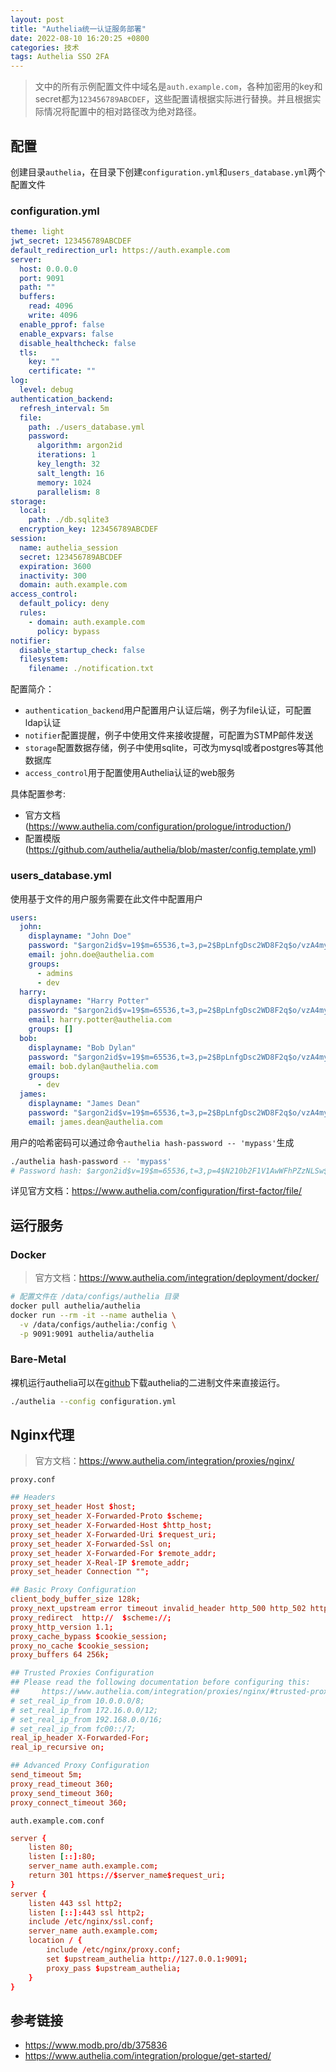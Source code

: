 ```yaml
---
layout: post
title: "Authelia统一认证服务部署"
date: 2022-08-10 16:20:25 +0800
categories: 技术
tags: Authelia SSO 2FA
---
```


> 文中的所有示例配置文件中域名是`auth.example.com`，各种加密用的key和secret都为`123456789ABCDEF`，这些配置请根据实际进行替换。并且根据实际情况将配置中的相对路径改为绝对路径。

## 配置

创建目录`authelia`，在目录下创建`configuration.yml`和`users_database.yml`两个配置文件

### configuration.yml

```yaml
theme: light
jwt_secret: 123456789ABCDEF
default_redirection_url: https://auth.example.com
server:
  host: 0.0.0.0
  port: 9091
  path: ""
  buffers:
    read: 4096
    write: 4096
  enable_pprof: false
  enable_expvars: false
  disable_healthcheck: false
  tls:
    key: ""
    certificate: ""
log:
  level: debug
authentication_backend:
  refresh_interval: 5m
  file:
    path: ./users_database.yml
    password:
      algorithm: argon2id
      iterations: 1
      key_length: 32
      salt_length: 16
      memory: 1024
      parallelism: 8
storage:
  local:
    path: ./db.sqlite3
  encryption_key: 123456789ABCDEF
session:
  name: authelia_session
  secret: 123456789ABCDEF
  expiration: 3600
  inactivity: 300
  domain: auth.example.com
access_control:
  default_policy: deny
  rules:
    - domain: auth.example.com
      policy: bypass
notifier:
  disable_startup_check: false
  filesystem:
    filename: ./notification.txt
```

配置简介：

* `authentication_backend`用户配置用户认证后端，例子为file认证，可配置ldap认证
* `notifier`配置提醒，例子中使用文件来接收提醒，可配置为STMP邮件发送
* `storage`配置数据存储，例子中使用sqlite，可改为mysql或者postgres等其他数据库
* `access_control`用于配置使用Authelia认证的web服务

具体配置参考:

* 官方文档(https://www.authelia.com/configuration/prologue/introduction/)
* 配置模版(https://github.com/authelia/authelia/blob/master/config.template.yml)

### users_database.yml

使用基于文件的用户服务需要在此文件中配置用户

```yaml
users:
  john:
    displayname: "John Doe"
    password: "$argon2id$v=19$m=65536,t=3,p=2$BpLnfgDsc2WD8F2q$o/vzA4myCqZZ36bUGsDY//8mKUYNZZaR0t4MFFSs+iM"
    email: john.doe@authelia.com
    groups:
      - admins
      - dev
  harry:
    displayname: "Harry Potter"
    password: "$argon2id$v=19$m=65536,t=3,p=2$BpLnfgDsc2WD8F2q$o/vzA4myCqZZ36bUGsDY//8mKUYNZZaR0t4MFFSs+iM"
    email: harry.potter@authelia.com
    groups: []
  bob:
    displayname: "Bob Dylan"
    password: "$argon2id$v=19$m=65536,t=3,p=2$BpLnfgDsc2WD8F2q$o/vzA4myCqZZ36bUGsDY//8mKUYNZZaR0t4MFFSs+iM"
    email: bob.dylan@authelia.com
    groups:
      - dev
  james:
    displayname: "James Dean"
    password: "$argon2id$v=19$m=65536,t=3,p=2$BpLnfgDsc2WD8F2q$o/vzA4myCqZZ36bUGsDY//8mKUYNZZaR0t4MFFSs+iM"
    email: james.dean@authelia.com
```

用户的哈希密码可以通过命令`authelia hash-password -- 'mypass'`生成

```bash
./authelia hash-password -- 'mypass'
# Password hash: $argon2id$v=19$m=65536,t=3,p=4$N210b2F1V1AwWFhPZzNLSw$2fD9Y6EOomWyoLPlDy+8sSr35kt1v9On9lYCIWFZD+w
```

详见官方文档：https://www.authelia.com/configuration/first-factor/file/


## 运行服务

### Docker

> 官方文档：https://www.authelia.com/integration/deployment/docker/

```bash
# 配置文件在 /data/configs/authelia 目录
docker pull authelia/authelia
docker run --rm -it --name authelia \
  -v /data/configs/authelia:/config \
  -p 9091:9091 authelia/authelia
```

### Bare-Metal

裸机运行authelia可以在[github](https://github.com/authelia/authelia/releases)下载authelia的二进制文件来直接运行。

```bash
./authelia --config configuration.yml
```

## Nginx代理

> 官方文档：https://www.authelia.com/integration/proxies/nginx/

`proxy.conf`

```conf
## Headers
proxy_set_header Host $host;
proxy_set_header X-Forwarded-Proto $scheme;
proxy_set_header X-Forwarded-Host $http_host;
proxy_set_header X-Forwarded-Uri $request_uri;
proxy_set_header X-Forwarded-Ssl on;
proxy_set_header X-Forwarded-For $remote_addr;
proxy_set_header X-Real-IP $remote_addr;
proxy_set_header Connection "";

## Basic Proxy Configuration
client_body_buffer_size 128k;
proxy_next_upstream error timeout invalid_header http_500 http_502 http_503; ## Timeout if the real server is dead.
proxy_redirect  http://  $scheme://;
proxy_http_version 1.1;
proxy_cache_bypass $cookie_session;
proxy_no_cache $cookie_session;
proxy_buffers 64 256k;

## Trusted Proxies Configuration
## Please read the following documentation before configuring this:
##     https://www.authelia.com/integration/proxies/nginx/#trusted-proxies
# set_real_ip_from 10.0.0.0/8;
# set_real_ip_from 172.16.0.0/12;
# set_real_ip_from 192.168.0.0/16;
# set_real_ip_from fc00::/7;
real_ip_header X-Forwarded-For;
real_ip_recursive on;

## Advanced Proxy Configuration
send_timeout 5m;
proxy_read_timeout 360;
proxy_send_timeout 360;
proxy_connect_timeout 360;
```

`auth.example.com.conf`

```conf
server {
    listen 80;
    listen [::]:80;
    server_name auth.example.com;
    return 301 https://$server_name$request_uri;
}
server {
    listen 443 ssl http2;
    listen [::]:443 ssl http2;
    include /etc/nginx/ssl.conf;
    server_name auth.example.com;
    location / {
        include /etc/nginx/proxy.conf;
        set $upstream_authelia http://127.0.0.1:9091;
        proxy_pass $upstream_authelia;
    }
}
```

## 参考链接

* https://www.modb.pro/db/375836
* https://www.authelia.com/integration/prologue/get-started/
